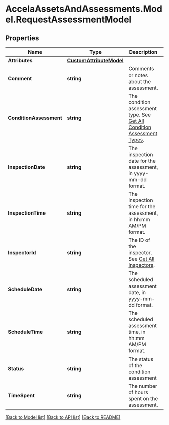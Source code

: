 # AccelaAssetsAndAssessments.Model.RequestAssessmentModel
## Properties

Name | Type | Description | Notes
------------ | ------------- | ------------- | -------------
**Attributes** | [**CustomAttributeModel**](CustomAttributeModel.md) |  | [optional] 
**Comment** | **string** |  Comments or notes about the assessment. | [optional] 
**ConditionAssessment** | **string** | The condition assessment type. See [Get All Condition Assessment Types](./api-settings.html#operation/v4.get.settings.assessments.types). | [optional] 
**InspectionDate** | **string** | The inspection date for the assessment, in yyyy-mm-dd format. | [optional] 
**InspectionTime** | **string** | The inspection time for the assessment, in hh:mm AM/PM format. | [optional] 
**InspectorId** | **string** | The ID of the inspector. See [Get All Inspectors](./api-inspections.html#operation/v4.get.inspectors). | [optional] 
**ScheduleDate** | **string** | The scheduled assessment date, in yyyy-mm-dd format. | [optional] 
**ScheduleTime** | **string** | The scheduled assessment time, in hh:mm AM/PM format. | [optional] 
**Status** | **string** | The status of the condition assessment | 
**TimeSpent** | **string** | The number of hours spent on the assessment. | [optional] 

[[Back to Model list]](../README.md#documentation-for-models) [[Back to API list]](../README.md#documentation-for-api-endpoints) [[Back to README]](../README.md)

